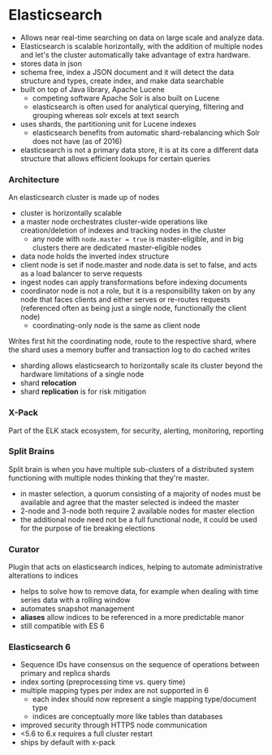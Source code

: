 # Elasticsearch
- Allows near real-time searching on data on large scale and analyze data.
- Elasticsearch is scalable horizontally, with the addition of multiple nodes and let's the cluster automatically take advantage of extra hardware.
- stores data in json
- schema free, index a JSON document and it will detect the data structure and types, create index, and make data searchable
- built on top of Java library, Apache Lucene
  - competing software Apache Solr is also built on Lucene
  - elasticsearch is often used for analytical querying, filtering and grouping whereas solr excels at text search
- uses shards, the partitioning unit for Lucene indexes
  - elasticsearch benefits from automatic shard-rebalancing which Solr does not have (as of 2016)
- elasticsearch is not a primary data store, it is at its core a different data structure that allows efficient lookups for certain queries

### Architecture
An elasticsearch cluster is made up of nodes
- cluster is horizontally scalable
- a master node orchestrates cluster-wide operations like creation/deletion of indexes and tracking nodes in the cluster
  - any node with `node.master = true` is master-eligible, and in big clusters there are dedicated master-eligible nodes
- data node holds the inverted index structure
- client node is set if node.master and node.data is set to false, and acts as a load balancer to serve requests
- ingest nodes can apply transformations before indexing documents
- coordinator node is not a role, but it is a responsibility taken on by any node that faces clients and either serves or re-routes requests (referenced often as being just a single node, functionally the client node)
  - coordinating-only node is the same as client node

Writes first hit the coordinating node, route to the respective shard, where the shard uses a memory buffer and transaction log to do cached writes
- sharding allows elasticsearch to horizontally scale its cluster beyond the hardware limitations of a single node
- shard **relocation**
- shard **replication** is for risk mitigation

### X-Pack
Part of the ELK stack ecosystem, for security, alerting, monitoring, reporting

### Split Brains
Split brain is when you have multiple sub-clusters of a distributed system functioning with multiple nodes thinking that they're master.
- in master selection, a quorum consisting of a majority of nodes must be available and agree that the master selected is indeed the master
- 2-node and 3-node both require 2 available nodes for master election
- the additional node need not be a full functional node, it could be used for the purpose of tie breaking elections

### Curator
Plugin that acts on elasticsearch indices, helping to automate administrative alterations to indices
- helps to solve how to remove data, for example when dealing with time series data with a rolling window
- automates snapshot management
- **aliases** allow indices to be referenced in a more predictable manor
- still compatible with ES 6

### Elasticsearch 6
- Sequence IDs have consensus on the sequence of operations between primary and replica shards
- index sorting (preprocessing time vs. query time)
- multiple mapping types per index are not supported in 6
  - each index should now represent a single mapping type/document type
  - indices are conceptually more like tables than databases
- improved security through HTTPS node communication
- <5.6 to 6.x requires a full cluster restart
- ships by default with x-pack
